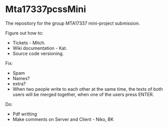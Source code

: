 # Mta17337pcssMini
The repository for the group MTA17337 mini-project submission. 

Figure out how to:
 - Tickets - Mitch.
 - Wiki documentation - Kat.
 - Source code versioning.
 
 Fix:
 - Spam
 - Names?
 - extra?
 - When two people write to each other at the same time, the texts of both users will be merged together, when one of the users press ENTER.
 
 Do:
 - Pdf writting
 - Make comments on Server and Client - Niko, BK
